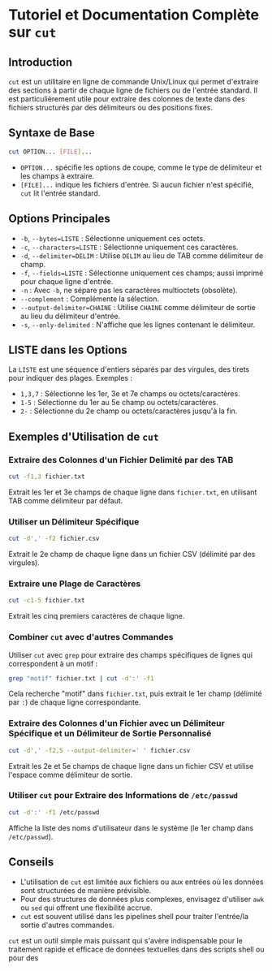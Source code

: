# Tutoriel et Documentation Complète sur `cut`

## Introduction

`cut` est un utilitaire en ligne de commande Unix/Linux qui permet d'extraire des sections à partir de chaque ligne de fichiers ou de l'entrée standard. Il est particulièrement utile pour extraire des colonnes de texte dans des fichiers structurés par des délimiteurs ou des positions fixes.

## Syntaxe de Base

```bash
cut OPTION... [FILE]...
```

- `OPTION...` spécifie les options de coupe, comme le type de délimiteur et les champs à extraire.
- `[FILE]...` indique les fichiers d'entrée. Si aucun fichier n'est spécifié, `cut` lit l'entrée standard.

## Options Principales

- `-b`, `--bytes=LISTE` : Sélectionne uniquement ces octets.
- `-c`, `--characters=LISTE` : Sélectionne uniquement ces caractères.
- `-d`, `--delimiter=DELIM` : Utilise `DELIM` au lieu de TAB comme délimiteur de champ.
- `-f`, `--fields=LISTE` : Sélectionne uniquement ces champs; aussi imprimé pour chaque ligne d'entrée.
- `-n` : Avec `-b`, ne sépare pas les caractères multioctets (obsolète).
- `--complement` : Complémente la sélection.
- `--output-delimiter=CHAINE` : Utilise `CHAINE` comme délimiteur de sortie au lieu du délimiteur d'entrée.
- `-s`, `--only-delimited` : N'affiche que les lignes contenant le délimiteur.

## LISTE dans les Options

La `LISTE` est une séquence d'entiers séparés par des virgules, des tirets pour indiquer des plages. Exemples :

- `1,3,7` : Sélectionne les 1er, 3e et 7e champs ou octets/caractères.
- `1-5` : Sélectionne du 1er au 5e champ ou octets/caractères.
- `2-` : Sélectionne du 2e champ ou octets/caractères jusqu'à la fin.

## Exemples d'Utilisation de `cut`

### Extraire des Colonnes d'un Fichier Delimité par des TAB

```bash
cut -f1,3 fichier.txt
```

Extrait les 1er et 3e champs de chaque ligne dans `fichier.txt`, en utilisant TAB comme délimiteur par défaut.

### Utiliser un Délimiteur Spécifique

```bash
cut -d',' -f2 fichier.csv
```

Extrait le 2e champ de chaque ligne dans un fichier CSV (délimité par des virgules).

### Extraire une Plage de Caractères

```bash
cut -c1-5 fichier.txt
```

Extrait les cinq premiers caractères de chaque ligne.

### Combiner `cut` avec d'autres Commandes

Utiliser `cut` avec `grep` pour extraire des champs spécifiques de lignes qui correspondent à un motif :

```bash
grep "motif" fichier.txt | cut -d':' -f1
```

Cela recherche "motif" dans `fichier.txt`, puis extrait le 1er champ (délimité par `:`) de chaque ligne correspondante.

### Extraire des Colonnes d'un Fichier avec un Délimiteur Spécifique et un Délimiteur de Sortie Personnalisé

```bash
cut -d',' -f2,5 --output-delimiter=' ' fichier.csv
```

Extrait les 2e et 5e champs de chaque ligne dans un fichier CSV et utilise l'espace comme délimiteur de sortie.

### Utiliser `cut` pour Extraire des Informations de `/etc/passwd`

```bash
cut -d':' -f1 /etc/passwd
```

Affiche la liste des noms d'utilisateur dans le système (le 1er champ dans `/etc/passwd`).

## Conseils

- L'utilisation de `cut` est limitée aux fichiers ou aux entrées où les données sont structurées de manière prévisible.
- Pour des structures de données plus complexes, envisagez d'utiliser `awk` ou `sed` qui offrent une flexibilité accrue.
- `cut` est souvent utilisé dans les pipelines shell pour traiter l'entrée/la sortie d'autres commandes.

`cut` est un outil simple mais puissant qui s'avère indispensable pour le traitement rapide et efficace de données textuelles dans des scripts shell ou pour des